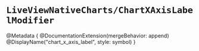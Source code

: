 # ``LiveViewNativeCharts/ChartXAxisLabelModifier``

@Metadata {
    @DocumentationExtension(mergeBehavior: append)
    @DisplayName("chart_x_axis_label", style: symbol)
}
